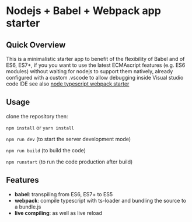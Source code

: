 # Nodejs + Babel + Webpack app starter
## Quick Overview

This is a minimalistic starter app to benefit of the flexibility of Babel and of ES6, ES7+, if you you want to use the latest ECMAscript features (e.g. ES6 modules) without waiting for nodejs to support them natively, already configured with a custom .vscode to allow debugging inside Visual studio code IDE
see also [node typescript webpack starter](https://github.com/madChill/nodejs-started-typescript.git)

## Usage

clone the repository then:

`npm install` or `yarn install`

`npm run dev` (to start the server development mode)

`npm run build` (to build the code)

`npm runstart` (to run the code production after build)

## Features

- **babel**: transpiling from ES6, ES7+ to ES5
- **webpack**: compile typescript with ts-loader and bundling the source to a bundle.js
- **live compiling**: as well as live reload 


